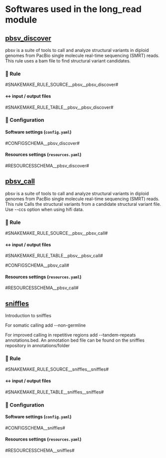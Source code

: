 # Softwares used in the long_read module

## [pbsv_discover](https://github.com/PacificBiosciences/pbsv)
pbsv is a suite of tools to call and analyze structural variants in diploid genomes from PacBio single molecule real-time sequencing (SMRT) reads. This rule uses a bam file to find structural variant candidates.

### :snake: Rule

#SNAKEMAKE_RULE_SOURCE__pbsv__pbsv_discover#

#### :left_right_arrow: input / output files

#SNAKEMAKE_RULE_TABLE__pbsv__pbsv_discover#

### :wrench: Configuration

#### Software settings (`config.yaml`)

#CONFIGSCHEMA__pbsv_discover#

#### Resources settings (`resources.yaml`)

#RESOURCESSCHEMA__pbsv_discover#

## [pbsv_call](https://github.com/PacificBiosciences/pbsv)
pbsv is a suite of tools to call and analyze structural variants in diploid genomes from PacBio single molecule real-time sequencing (SMRT) reads. This rule Calls the structural variants from a candidate structural variant file. Use --ccs option when using hifi data.

### :snake: Rule

#SNAKEMAKE_RULE_SOURCE__pbsv__pbsv_call#

#### :left_right_arrow: input / output files

#SNAKEMAKE_RULE_TABLE__pbsv__pbsv_call#

#CONFIGSCHEMA__pbsv_call#

#### Resources settings (`resources.yaml`)

#RESOURCESSCHEMA__pbsv_call#

## [sniffles](https://github.com/fritzsedlazeck/Sniffles)
Introduction to sniffles


For somatic calling add --non-germline 

For improved calling in repetitive regions add --tandem-repeats annotations.bed. 
An annotation bed file can be found on the sniffles repository in annotations/folder

### :snake: Rule

#SNAKEMAKE_RULE_SOURCE__sniffles__sniffles#

#### :left_right_arrow: input / output files

#SNAKEMAKE_RULE_TABLE__sniffles__sniffles#

### :wrench: Configuration

#### Software settings (`config.yaml`)

#CONFIGSCHEMA__sniffles#

#### Resources settings (`resources.yaml`)

#RESOURCESSCHEMA__sniffles#
